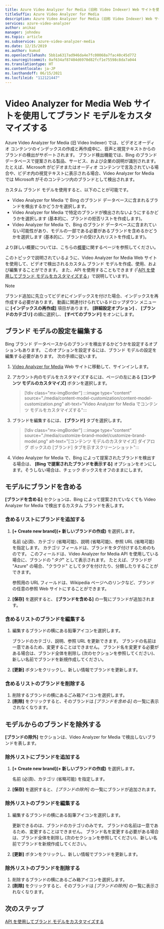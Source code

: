 ```yaml
---
title: Azure Video Analyzer for Media (旧称 Video Indexer) Web サイトを使用してブランド モデルをカスタマイズする
titleSuffix: Azure Video Analyzer for Media
description: Azure Video Analyzer for Media (旧称 Video Indexer) Web サイトを使用してブランド モデルをカスタマイズする方法について説明します。
services: azure-video-analyzer
author: anikaz
manager: johndeu
ms.topic: article
ms.subservice: azure-video-analyzer-media
ms.date: 12/15/2019
ms.author: kumud
ms.openlocfilehash: 5bb1a6317ad946da4e7fc00068a7fac40c45d772
ms.sourcegitcommit: 0af634af87404d6970d82fcf1e75598c8da7a044
ms.translationtype: HT
ms.contentlocale: ja-JP
ms.lasthandoff: 06/15/2021
ms.locfileid: "112121447"
---
```

# <a name="customize-a-brands-model-with-the-video-analyzer-for-media-website"></a>Video Analyzer for Media Web サイトを使用してブランド モデルをカスタマイズする

Azure Video Analyzer for Media (旧 Video Indexer) では、ビデオとオーディオ コンテンツのインデックスの作成と再作成中に、音声と視覚テキストからのブランドの検出がサポートされます。 ブランド検出機能では、Bing のブランド データベースで提案される製品、サービス、および企業の説明が識別されます。 たとえば、Microsoft がビデオまたはオーディオ コンテンツで言及されている場合や、ビデオ内の視覚テキストに表示される場合、Video Analyzer for Media では Microsoft がそのコンテンツ内のブランドとして検出されます。

カスタム ブランド モデルを使用すると、以下のことが可能です。

- Video Analyzer for Media で Bing のブランド データベースに含まれるブランドを検出するかどうかを選択します。
- Video Analyzer for Media で特定のブランドが検出されないようにするかどうかを選択します (基本的に、ブランドの拒否リストを作成します)。
- Video Analyzer for Media で、Bing のブランド データベースに含まれていない可能性があり、モデルの一部である必要があるブランドを含めるかどうかを選択します (基本的に、ブランドの受け入れリストを作成します)。

より詳しい概要については、こちらの[概要](customize-brands-model-overview.md)に関するページを参照してください。

このトピックで説明されているように、Video Analyzer for Media Web サイトを使用して、ビデオで検出されるカスタム ブランド モデルを作成、使用、および編集することができます。 また、API を使用することもできます (「[API を使用してブランド モデルをカスタマイズする](customize-brands-model-with-api.md)」で説明しています)。

> [!NOTE]
> ブランド追加に先立ってビデオにインデックスを付けた場合、インデックスを再作成する必要があります。 動画に関連付けられているドロップダウン メニューに **[インデックスの再作成]** 項目があります。 **[詳細設定オプション]** 、 **[ブランドのカテゴリ]** の順に選択し、 **[すべてのブランド]** をオンにします。

## <a name="edit-brands-model-settings"></a>ブランド モデルの設定を編集する

Bing ブランド データベースからのブランドを検出するかどうかを設定するオプションもあります。 このオプションを設定するには、ブランド モデルの設定を編集する必要があります。 次の手順に従います。

1. [Video Analyzer for Media](https://www.videoindexer.ai/) Web サイトに移動して、サインインします。
1. アカウント内のモデルをカスタマイズするには、ページの左にある **[コンテンツ モデルのカスタマイズ]** ボタンを選択します。

    > [!div class="mx-imgBorder"]
    > :::image type="content" source="./media/content-model-customization/content-model-customization.png" alt-text="Video Analyzer for Media でコンテンツ モデルをカスタマイズする":::
1. ブランドを編集するには、 **[ブランド]** タブを選択します。

    > [!div class="mx-imgBorder"]
    > :::image type="content" source="./media/customize-brand-model/customize-brand-model.png" alt-text="[コンテンツ モデルのカスタマイズ] ダイアログ ボックスの [ブランド] タブを示すスクリーンショット":::
1. Video Analyzer for Media で、Bing によって提案されたブランドを検出する場合は、 **[Bing で提案されたブランドを表示する]** オプションをオンにします。そうしない場合は、チェック ボックスをオフのままにします。

## <a name="include-brands-in-the-model"></a>モデルにブランドを含める

**[ブランドを含める]** セクションは、Bing によって提案されていなくても Video Analyzer for Media で検出するカスタム ブランドを表します。  

### <a name="add-a-brand-to-include-list"></a>含めるリストにブランドを追加する

1. **[+ Create new brand]\(+ 新しいブランドの作成\)** を選択します。

    名前 (必須)、カテゴリ (省略可能)、説明 (省略可能)、参照 URL (省略可能) を指定します。
    カテゴリ フィールドは、ブランドをタグ付けするためのものです。 このフィールドは、Video Analyzer for Media API を使用している場合に、ブランドの "*タグ*" として表示されます。 たとえば、ブランドが "Azure" の場合、"クラウド" としてタグを付けたり、分類したりすることができます。

    参照用の URL フィールドは、Wikipedia ページへのリンクなど、ブランドの任意の参照 Web サイトにすることができます。

2. **[保存]** を選択すると、 **[ブランドを含める]** の一覧にブランドが追加されます。

### <a name="edit-a-brand-on-the-include-list"></a>含めるリストのブランドを編集する

1. 編集するブランドの横にある鉛筆アイコンを選択します。

    ブランドのカテゴリ、説明、参照 URL を更新できます。 ブランドの名前は一意であるため、変更することはできません。 ブランド名を変更する必要がある場合は、ブランド全体を削除し (次のセクションを参照してください)、新しい名前でブランドを新規作成してください。

2. **[更新]** ボタンをクリックし、新しい情報でブランドを更新します。

### <a name="delete-a-brand-on-the-include-list"></a>含めるリストのブランドを削除する

1. 削除するブランドの横にあるごみ箱アイコンを選択します。
2. **[削除]** をクリックすると、そのブランドは *[ブランドを含める]* の一覧に表示されなくなります。

## <a name="exclude-brands-from-the-model"></a>モデルからのブランドを除外する

**[ブランドの除外]** セクションは、Video Analyzer for Media で検出しないブランドを表します。

### <a name="add-a-brand-to-exclude-list"></a>除外リストにブランドを追加する

1. **[+ Create new brand]\(+ 新しいブランドの作成\)** を選択します。

    名前 (必須)、カテゴリ (省略可能) を指定します。

2. **[保存]** を選択すると、 *[ブランドの除外]* の一覧にブランドが追加されます。

### <a name="edit-a-brand-on-the-exclude-list"></a>除外リストのブランドを編集する

1. 編集するブランドの横にある鉛筆アイコンを選択します。

    更新できるのは、ブランドのカテゴリのみです。 ブランドの名前は一意であるため、変更することはできません。 ブランド名を変更する必要がある場合は、ブランド全体を削除し (次のセクションを参照してください)、新しい名前でブランドを新規作成してください。

2. **[更新]** ボタンをクリックし、新しい情報でブランドを更新します。

### <a name="delete-a-brand-on-the-exclude-list"></a>除外リストのブランドを削除する

1. 削除するブランドの横にあるごみ箱アイコンを選択します。
2. **[削除]** をクリックすると、そのブランドは *[ブランドの除外]* の一覧に表示されなくなります。

## <a name="next-steps"></a>次のステップ

[API を使用してブランド モデルをカスタマイズする](customize-brands-model-with-api.md)
